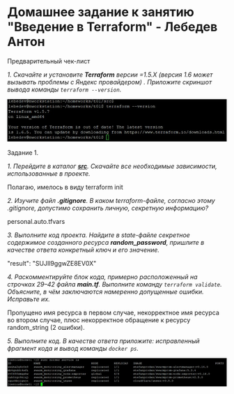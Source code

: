 # Домашнее задание к занятию "Введение в Terraform" - Лебедев Антон

Предварительный чек-лист

*1. Скачайте и установите **Terraform** версии =1.5.Х (версия 1.6 может вызывать проблемы с Яндекс провайдером) . Приложите скриншот вывода команды ```terraform --version```.*

![Screenshot_1](https://github.com/Lebedun/HomeWork-Blank/blob/t01/img/Screenshot_1.jpg)

Задание 1.

*1. Перейдите в каталог [**src**](https://github.com/netology-code/ter-homeworks/tree/main/01/src). Скачайте все необходимые зависимости, использованные в проекте.*

Полагаю, имелось в виду terraform init

*2. Изучите файл **.gitignore**. В каком terraform-файле, согласно этому .gitignore, допустимо сохранить личную, секретную информацию?*

personal.auto.tfvars

*3. Выполните код проекта. Найдите  в state-файле секретное содержимое созданного ресурса **random_password**, пришлите в качестве ответа конкретный ключ и его значение.*

 "result": "SUJIl9ggwZE8EV0X"

*4. Раскомментируйте блок кода, примерно расположенный на строчках 29–42 файла **main.tf**.*
*Выполните команду ```terraform validate```. Объясните, в чём заключаются намеренно допущенные ошибки. Исправьте их.*

Пропущено имя ресурса в первом случае, некорректное имя ресурса во втором случае, плюс некорректное обращение к ресурсу random_string (2 ошибки).

*5. Выполните код. В качестве ответа приложите: исправленный фрагмент кода и вывод команды ```docker ps```.*

![Screenshot_2](https://github.com/Lebedun/HomeWork-Blank/blob/t01/img/Screenshot_2.jpg)
